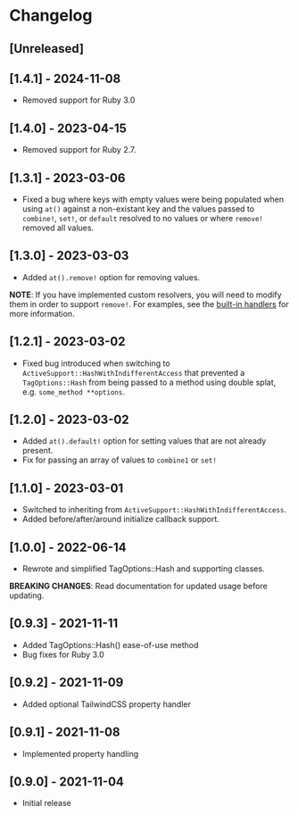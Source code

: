 # Changelog

## [Unreleased]

## [1.4.1] - 2024-11-08

- Removed support for Ruby 3.0

## [1.4.0] - 2023-04-15

- Removed support for Ruby 2.7.

## [1.3.1] - 2023-03-06

- Fixed a bug where keys with empty values were being populated when using
  `at()` against a non-existant key and the values passed to `combine!`, `set!`,
  or `default` resolved to no values or where `remove!` removed all values.

## [1.3.0] - 2023-03-03

- Added `at().remove!` option for removing values.

**NOTE**: If you have implemented custom resolvers, you will need to modify them
in order to support `remove!`. For examples, see the [built-in
handlers](https://github.com/wamonroe/tag_options/tree/main/lib/tag_options/resolvers)
for more information.

## [1.2.1] - 2023-03-02

- Fixed bug introduced when switching to
  `ActiveSupport::HashWithIndifferentAccess` that prevented a `TagOptions::Hash`
  from being passed to a method using double splat, e.g. `some_method
**options`.

## [1.2.0] - 2023-03-02

- Added `at().default!` option for setting values that are not already present.
- Fix for passing an array of values to `combine1` or `set!`

## [1.1.0] - 2023-03-01

- Switched to inheriting from `ActiveSupport::HashWithIndifferentAccess`.
- Added before/after/around initialize callback support.

## [1.0.0] - 2022-06-14

- Rewrote and simplified TagOptions::Hash and supporting classes.

**BREAKING CHANGES**: Read documentation for updated usage before updating.

## [0.9.3] - 2021-11-11

- Added TagOptions::Hash() ease-of-use method
- Bug fixes for Ruby 3.0

## [0.9.2] - 2021-11-09

- Added optional TailwindCSS property handler

## [0.9.1] - 2021-11-08

- Implemented property handling

## [0.9.0] - 2021-11-04

- Initial release
